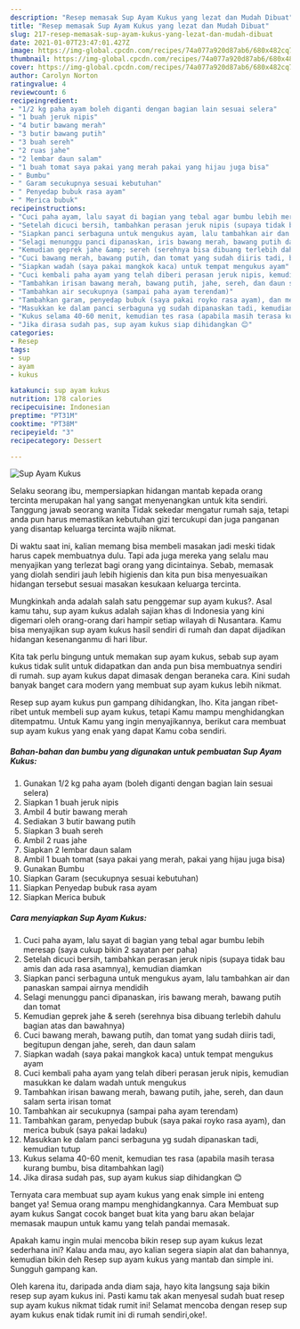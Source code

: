 ```yaml
---
description: "Resep memasak Sup Ayam Kukus yang lezat dan Mudah Dibuat"
title: "Resep memasak Sup Ayam Kukus yang lezat dan Mudah Dibuat"
slug: 217-resep-memasak-sup-ayam-kukus-yang-lezat-dan-mudah-dibuat
date: 2021-01-07T23:47:01.427Z
image: https://img-global.cpcdn.com/recipes/74a077a920d87ab6/680x482cq70/sup-ayam-kukus-foto-resep-utama.jpg
thumbnail: https://img-global.cpcdn.com/recipes/74a077a920d87ab6/680x482cq70/sup-ayam-kukus-foto-resep-utama.jpg
cover: https://img-global.cpcdn.com/recipes/74a077a920d87ab6/680x482cq70/sup-ayam-kukus-foto-resep-utama.jpg
author: Carolyn Norton
ratingvalue: 4
reviewcount: 6
recipeingredient:
- "1/2 kg paha ayam boleh diganti dengan bagian lain sesuai selera"
- "1 buah jeruk nipis"
- "4 butir bawang merah"
- "3 butir bawang putih"
- "3 buah sereh"
- "2 ruas jahe"
- "2 lembar daun salam"
- "1 buah tomat saya pakai yang merah pakai yang hijau juga bisa"
- " Bumbu"
- " Garam secukupnya sesuai kebutuhan"
- " Penyedap bubuk rasa ayam"
- " Merica bubuk"
recipeinstructions:
- "Cuci paha ayam, lalu sayat di bagian yang tebal agar bumbu lebih meresap (saya cukup bikin 2 sayatan per paha)"
- "Setelah dicuci bersih, tambahkan perasan jeruk nipis (supaya tidak bau amis dan ada rasa asamnya), kemudian diamkan"
- "Siapkan panci serbaguna untuk mengukus ayam, lalu tambahkan air dan panaskan sampai airnya mendidih"
- "Selagi menunggu panci dipanaskan, iris bawang merah, bawang putih dan tomat"
- "Kemudian geprek jahe &amp; sereh (serehnya bisa dibuang terlebih dahulu bagian atas dan bawahnya)"
- "Cuci bawang merah, bawang putih, dan tomat yang sudah diiris tadi, begitupun dengan jahe, sereh, dan daun salam"
- "Siapkan wadah (saya pakai mangkok kaca) untuk tempat mengukus ayam"
- "Cuci kembali paha ayam yang telah diberi perasan jeruk nipis, kemudian masukkan ke dalam wadah untuk mengukus"
- "Tambahkan irisan bawang merah, bawang putih, jahe, sereh, dan daun salam serta irisan tomat"
- "Tambahkan air secukupnya (sampai paha ayam terendam)"
- "Tambahkan garam, penyedap bubuk (saya pakai royko rasa ayam), dan merica bubuk (saya pakai ladaku)"
- "Masukkan ke dalam panci serbaguna yg sudah dipanaskan tadi, kemudian tutup"
- "Kukus selama 40-60 menit, kemudian tes rasa (apabila masih terasa kurang bumbu, bisa ditambahkan lagi)"
- "Jika dirasa sudah pas, sup ayam kukus siap dihidangkan 😊"
categories:
- Resep
tags:
- sup
- ayam
- kukus

katakunci: sup ayam kukus 
nutrition: 178 calories
recipecuisine: Indonesian
preptime: "PT31M"
cooktime: "PT38M"
recipeyield: "3"
recipecategory: Dessert

---
```



![Sup Ayam Kukus](https://img-global.cpcdn.com/recipes/74a077a920d87ab6/680x482cq70/sup-ayam-kukus-foto-resep-utama.jpg)

Selaku seorang ibu, mempersiapkan hidangan mantab kepada orang tercinta merupakan hal yang sangat menyenangkan untuk kita sendiri. Tanggung jawab seorang  wanita Tidak sekedar mengatur rumah saja, tetapi anda pun harus memastikan kebutuhan gizi tercukupi dan juga panganan yang disantap keluarga tercinta wajib nikmat.

Di waktu  saat ini, kalian memang bisa membeli masakan jadi meski tidak harus capek membuatnya dulu. Tapi ada juga mereka yang selalu mau menyajikan yang terlezat bagi orang yang dicintainya. Sebab, memasak yang diolah sendiri jauh lebih higienis dan kita pun bisa menyesuaikan hidangan tersebut sesuai masakan kesukaan keluarga tercinta. 



Mungkinkah anda adalah salah satu penggemar sup ayam kukus?. Asal kamu tahu, sup ayam kukus adalah sajian khas di Indonesia yang kini digemari oleh orang-orang dari hampir setiap wilayah di Nusantara. Kamu bisa menyajikan sup ayam kukus hasil sendiri di rumah dan dapat dijadikan hidangan kesenanganmu di hari libur.

Kita tak perlu bingung untuk memakan sup ayam kukus, sebab sup ayam kukus tidak sulit untuk didapatkan dan anda pun bisa membuatnya sendiri di rumah. sup ayam kukus dapat dimasak dengan beraneka cara. Kini sudah banyak banget cara modern yang membuat sup ayam kukus lebih nikmat.

Resep sup ayam kukus pun gampang dihidangkan, lho. Kita jangan ribet-ribet untuk membeli sup ayam kukus, tetapi Kamu mampu menghidangkan ditempatmu. Untuk Kamu yang ingin menyajikannya, berikut cara membuat sup ayam kukus yang enak yang dapat Kamu coba sendiri.

<!--inarticleads1-->

##### Bahan-bahan dan bumbu yang digunakan untuk pembuatan Sup Ayam Kukus:

1. Gunakan 1/2 kg paha ayam (boleh diganti dengan bagian lain sesuai selera)
1. Siapkan 1 buah jeruk nipis
1. Ambil 4 butir bawang merah
1. Sediakan 3 butir bawang putih
1. Siapkan 3 buah sereh
1. Ambil 2 ruas jahe
1. Siapkan 2 lembar daun salam
1. Ambil 1 buah tomat (saya pakai yang merah, pakai yang hijau juga bisa)
1. Gunakan  Bumbu
1. Siapkan  Garam (secukupnya sesuai kebutuhan)
1. Siapkan  Penyedap bubuk rasa ayam
1. Siapkan  Merica bubuk




<!--inarticleads2-->

##### Cara menyiapkan Sup Ayam Kukus:

1. Cuci paha ayam, lalu sayat di bagian yang tebal agar bumbu lebih meresap (saya cukup bikin 2 sayatan per paha)
1. Setelah dicuci bersih, tambahkan perasan jeruk nipis (supaya tidak bau amis dan ada rasa asamnya), kemudian diamkan
1. Siapkan panci serbaguna untuk mengukus ayam, lalu tambahkan air dan panaskan sampai airnya mendidih
1. Selagi menunggu panci dipanaskan, iris bawang merah, bawang putih dan tomat
1. Kemudian geprek jahe &amp; sereh (serehnya bisa dibuang terlebih dahulu bagian atas dan bawahnya)
1. Cuci bawang merah, bawang putih, dan tomat yang sudah diiris tadi, begitupun dengan jahe, sereh, dan daun salam
1. Siapkan wadah (saya pakai mangkok kaca) untuk tempat mengukus ayam
1. Cuci kembali paha ayam yang telah diberi perasan jeruk nipis, kemudian masukkan ke dalam wadah untuk mengukus
1. Tambahkan irisan bawang merah, bawang putih, jahe, sereh, dan daun salam serta irisan tomat
1. Tambahkan air secukupnya (sampai paha ayam terendam)
1. Tambahkan garam, penyedap bubuk (saya pakai royko rasa ayam), dan merica bubuk (saya pakai ladaku)
1. Masukkan ke dalam panci serbaguna yg sudah dipanaskan tadi, kemudian tutup
1. Kukus selama 40-60 menit, kemudian tes rasa (apabila masih terasa kurang bumbu, bisa ditambahkan lagi)
1. Jika dirasa sudah pas, sup ayam kukus siap dihidangkan 😊




Ternyata cara membuat sup ayam kukus yang enak simple ini enteng banget ya! Semua orang mampu menghidangkannya. Cara Membuat sup ayam kukus Sangat cocok banget buat kita yang baru akan belajar memasak maupun untuk kamu yang telah pandai memasak.

Apakah kamu ingin mulai mencoba bikin resep sup ayam kukus lezat sederhana ini? Kalau anda mau, ayo kalian segera siapin alat dan bahannya, kemudian bikin deh Resep sup ayam kukus yang mantab dan simple ini. Sungguh gampang kan. 

Oleh karena itu, daripada anda diam saja, hayo kita langsung saja bikin resep sup ayam kukus ini. Pasti kamu tak akan menyesal sudah buat resep sup ayam kukus nikmat tidak rumit ini! Selamat mencoba dengan resep sup ayam kukus enak tidak rumit ini di rumah sendiri,oke!.

